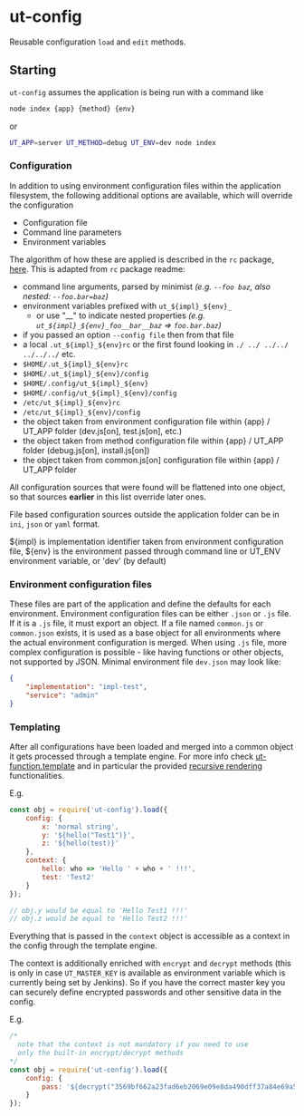 # ut-config

Reusable configuration `load` and `edit` methods.

## Starting

`ut-config` assumes the application is being run with a command like

```bash
node index {app} {method} {env}
```

or

```bash
UT_APP=server UT_METHOD=debug UT_ENV=dev node index
```

### Configuration

In addition to using environment configuration files within the application filesystem,
the following additional options are available, which will override the configuration

- Configuration file
- Command line parameters
- Environment variables

The algorithm of how these are applied is described in the `rc` package, [here](https://github.com/dominictarr/rc).
This is adapted from `rc` package readme:

- command line arguments, parsed by minimist _(e.g. `--foo baz`, also nested: `--foo.bar=baz`)_
- environment variables prefixed with `ut_${impl}_${env}_`
  - or use "\_\_" to indicate nested properties _(e.g.
  `ut_${impl}_${env}_foo__bar__baz` => `foo.bar.baz`)_
- if you passed an option `--config file` then from that file
- a local `.ut_${impl}_${env}rc` or the first found looking in
  `./ ../ ../../ ../../../` etc.
- `$HOME/.ut_${impl}_${env}rc`
- `$HOME/.ut_${impl}_${env}/config`
- `$HOME/.config/ut_${impl}_${env}`
- `$HOME/.config/ut_${impl}_${env}/config`
- `/etc/ut_${impl}_${env}rc`
- `/etc/ut_${impl}_${env}/config`
- the object taken from environment configuration file within {app} / UT_APP folder
  (dev.js[on], test.js[on], etc.)
- the object taken from method configuration file within {app} / UT_APP folder
  (debug.js[on], install.js[on])
- the object taken from common.js[on] configuration file within {app} / UT_APP folder

All configuration sources that were found will be flattened into one object,
so that sources **earlier** in this list override later ones.

File based configuration sources outside the application folder can be in
`ini`, `json` or `yaml` format.

${impl} is implementation identifier taken from environment configuration file,
${env} is the environment passed through command line or UT_ENV environment
variable, or 'dev' (by default)

### Environment configuration files

These files are part of the application and define the defaults
for each environment.
Environment configuration files can be either `.json` or `.js` file.
If it is a `.js` file, it must export an object. If a file named `common.js` or
`common.json` exists, it is used as a base object for all environments where the
actual environment configuration is merged. When using `.js` file, more complex
configuration is possible - like having functions or other objects, not
supported by JSON. Minimal environment file `dev.json` may look like:

```json
{
    "implementation": "impl-test",
    "service": "admin"
}
```

### Templating

After all configurations have been loaded and merged
into a common object it gets processed through a
template engine. For more info check [ut-function.template](https://github.com/softwaregroup-bg/ut-function/tree/master/packages/template) and in particular the provided
[recursive rendering](https://github.com/softwaregroup-bg/ut-function/tree/master/packages/template#recursive-rendering)
functionalities.

E.g.

```js
const obj = require('ut-config').load({
    config: {
        x: 'normal string',
        y: '${hello("Test1")}',
        z: '${hello(test)}'
    },
    context: {
        hello: who => 'Hello ' + who + ' !!!',
        test: 'Test2'
    }
});

// obj.y would be equal to 'Hello Test1 !!!'
// obj.z would be equal to 'Hello Test2 !!!'
```

Everything that is passed in the `context`
object is accessible as a context in the config through
the template engine.

The context is additionally enriched with
`encrypt` and `decrypt` methods (this is only in case
`UT_MASTER_KEY` is available as environment variable which
is currently being set by Jenkins).
So if you have the correct master key you can
securely define encrypted passwords and other sensitive
data in the config.

E.g.

```js
/*
  note that the context is not mandatory if you need to use
  only the built-in encrypt/decrypt methods
*/
const obj = require('ut-config').load({
    config: {
        pass: '${decrypt("3569bf662a23fad6eb2069e09e8da490dff37a84e69a5eb82a1efecf9f8fcdb2")}'
    }
});
```
